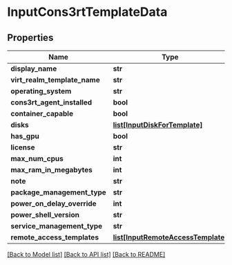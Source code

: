 # InputCons3rtTemplateData

## Properties
Name | Type | Description | Notes
------------ | ------------- | ------------- | -------------
**display_name** | **str** |  | [optional] 
**virt_realm_template_name** | **str** |  | 
**operating_system** | **str** |  | 
**cons3rt_agent_installed** | **bool** |  | [optional] 
**container_capable** | **bool** |  | [optional] 
**disks** | [**list[InputDiskForTemplate]**](InputDiskForTemplate.md) |  | [optional] 
**has_gpu** | **bool** |  | [optional] 
**license** | **str** |  | [optional] 
**max_num_cpus** | **int** |  | [optional] 
**max_ram_in_megabytes** | **int** |  | [optional] 
**note** | **str** |  | [optional] 
**package_management_type** | **str** |  | [optional] 
**power_on_delay_override** | **int** |  | [optional] 
**power_shell_version** | **str** |  | [optional] 
**service_management_type** | **str** |  | [optional] 
**remote_access_templates** | [**list[InputRemoteAccessTemplate]**](InputRemoteAccessTemplate.md) |  | [optional] 

[[Back to Model list]](../README.md#documentation-for-models) [[Back to API list]](../README.md#documentation-for-api-endpoints) [[Back to README]](../README.md)


